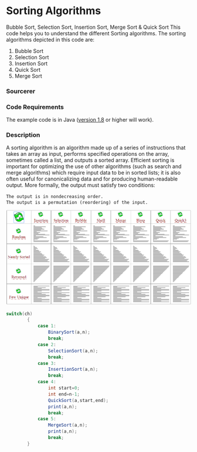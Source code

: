 # Sorting Algorithms
Bubble Sort, Selection Sort, Insertion Sort, Merge Sort &amp; Quick Sort
This code helps you to understand the different Sorting algorithms. The sorting algorithms depicted in this code are:

1. Bubble Sort
2. Selection Sort
3. Insertion Sort
4. Quick Sort
5. Merge Sort

### Sourcerer 

### Code Requirements
The example code is in Java ([version 1.8](https://java.com/en/download/) or higher will work).

### Description
A sorting algorithm is an algorithm made up of a series of instructions that takes an array as input, performs specified operations on the array, sometimes called a list, and outputs a sorted array. Efficient sorting is important for optimizing the use of other algorithms (such as search and merge algorithms) which require input data to be in sorted lists; it is also often useful for canonicalizing data and for producing human-readable output. More formally, the output must satisfy two conditions:
```
The output is in nondecreasing order.
The output is a permutation (reordering) of the input.
```

![Sort](sort.gif)

```java
switch(ch)
		{
			case 1:
				BinarySort(a,n);
				break;
			case 2:
				SelectionSort(a,n);
				break;
			case 3:
				InsertionSort(a,n);
				break;
			case 4:
				int start=0;
				int end=n-1;
				QuickSort(a,start,end);
				print(a,n);
				break;
			case 5:
				MergeSort(a,n);
				print(a,n);	
				break;
		}
```    
